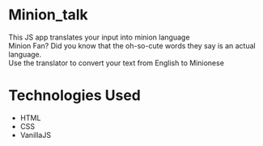 # Minion_talk
This JS app translates your input into minion language
<br>
Minion Fan? Did you know that the oh-so-cute words they say is an actual language. 
<br>
Use the translator to convert your text from English to Minionese

# Technologies Used
* HTML
* CSS
* VanillaJS
